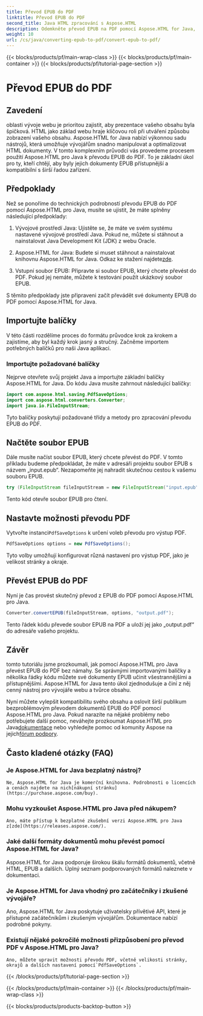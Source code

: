 ```yaml
---
title: Převod EPUB do PDF
linktitle: Převod EPUB do PDF
second_title: Java HTML zpracování s Aspose.HTML
description: Odemkněte převod EPUB na PDF pomocí Aspose.HTML for Java, výkonné Java knihovny. Vytvářejte snadno přístupný obsah.
weight: 10
url: /cs/java/converting-epub-to-pdf/convert-epub-to-pdf/
---
```


{{< blocks/products/pf/main-wrap-class >}}
{{< blocks/products/pf/main-container >}}
{{< blocks/products/pf/tutorial-page-section >}}

# Převod EPUB do PDF

## Zavedení

oblasti vývoje webu je prioritou zajistit, aby prezentace vašeho obsahu byla špičková. HTML jako základ webu hraje klíčovou roli při utváření způsobu zobrazení vašeho obsahu. Aspose.HTML for Java nabízí výkonnou sadu nástrojů, která umožňuje vývojářům snadno manipulovat a optimalizovat HTML dokumenty. V tomto komplexním průvodci vás provedeme procesem použití Aspose.HTML pro Java k převodu EPUB do PDF. To je základní úkol pro ty, kteří chtějí, aby byly jejich dokumenty EPUB přístupnější a kompatibilní s širší řadou zařízení.

## Předpoklady

Než se ponoříme do technických podrobností převodu EPUB do PDF pomocí Aspose.HTML pro Java, musíte se ujistit, že máte splněny následující předpoklady:

1. Vývojové prostředí Java: Ujistěte se, že máte ve svém systému nastavené vývojové prostředí Java. Pokud ne, můžete si stáhnout a nainstalovat Java Development Kit (JDK) z webu Oracle.

2. Aspose.HTML for Java: Budete si muset stáhnout a nainstalovat knihovnu Aspose.HTML for Java. Odkaz ke stažení najdete[zde](https://releases.aspose.com/html/java/).

3. Vstupní soubor EPUB: Připravte si soubor EPUB, který chcete převést do PDF. Pokud jej nemáte, můžete k testování použít ukázkový soubor EPUB.

S těmito předpoklady jste připraveni začít převádět své dokumenty EPUB do PDF pomocí Aspose.HTML for Java.

## Importujte balíčky

V této části rozdělíme proces do formátu průvodce krok za krokem a zajistíme, aby byl každý krok jasný a stručný. Začněme importem potřebných balíčků pro naši Java aplikaci.

### Importujte požadované balíčky

Nejprve otevřete svůj projekt Java a importujte základní balíčky Aspose.HTML for Java. Do kódu Java musíte zahrnout následující balíčky:

```java
import com.aspose.html.saving.PdfSaveOptions;
import com.aspose.html.converters.Converter;
import java.io.FileInputStream;
```

Tyto balíčky poskytují požadované třídy a metody pro zpracování převodu EPUB do PDF.

## Načtěte soubor EPUB

Dále musíte načíst soubor EPUB, který chcete převést do PDF. V tomto příkladu budeme předpokládat, že máte v adresáři projektu soubor EPUB s názvem „input.epub“. Nezapomeňte jej nahradit skutečnou cestou k vašemu souboru EPUB.

```java
try (FileInputStream fileInputStream = new FileInputStream("input.epub")) {
```

Tento kód otevře soubor EPUB pro čtení.

## Nastavte možnosti převodu PDF

 Vytvořte instanci`PdfSaveOptions` k určení voleb převodu pro výstup PDF.

```java
PdfSaveOptions options = new PdfSaveOptions();
```

Tyto volby umožňují konfigurovat různá nastavení pro výstup PDF, jako je velikost stránky a okraje.

## Převést EPUB do PDF

Nyní je čas provést skutečný převod z EPUB do PDF pomocí Aspose.HTML pro Java.

```java
Converter.convertEPUB(fileInputStream, options, "output.pdf");
```

Tento řádek kódu převede soubor EPUB na PDF a uloží jej jako „output.pdf“ do adresáře vašeho projektu.

## Závěr

tomto tutoriálu jsme prozkoumali, jak pomocí Aspose.HTML pro Java převést EPUB do PDF bez námahy. Se správnými importovanými balíčky a několika řádky kódu můžete své dokumenty EPUB učinit všestrannějšími a přístupnějšími. Aspose.HTML for Java tento úkol zjednodušuje a činí z něj cenný nástroj pro vývojáře webu a tvůrce obsahu.

 Nyní můžete vylepšit kompatibilitu svého obsahu a oslovit širší publikum bezproblémovým převodem dokumentů EPUB do PDF pomocí Aspose.HTML pro Java. Pokud narazíte na nějaké problémy nebo potřebujete další pomoc, neváhejte prozkoumat Aspose.HTML pro Java[dokumentace](https://reference.aspose.com/html/java/) nebo vyhledejte pomoc od komunity Aspose na jejich[fórum podpory](https://forum.aspose.com/).

## Často kladené otázky (FAQ)

### Je Aspose.HTML for Java bezplatný nástroj?
    Ne, Aspose.HTML for Java je komerční knihovna. Podrobnosti o licencích a cenách najdete na nich[nákupní stránku](https://purchase.aspose.com/buy).

### Mohu vyzkoušet Aspose.HTML pro Java před nákupem?
    Ano, máte přístup k bezplatné zkušební verzi Aspose.HTML pro Java z[zde](https://releases.aspose.com/).

### Jaké další formáty dokumentů mohu převést pomocí Aspose.HTML for Java?
   Aspose.HTML for Java podporuje širokou škálu formátů dokumentů, včetně HTML, EPUB a dalších. Úplný seznam podporovaných formátů naleznete v dokumentaci.

### Je Aspose.HTML for Java vhodný pro začátečníky i zkušené vývojáře?
   Ano, Aspose.HTML for Java poskytuje uživatelsky přívětivé API, které je přístupné začátečníkům i zkušeným vývojářům. Dokumentace nabízí podrobné pokyny.

### Existují nějaké pokročilé možnosti přizpůsobení pro převod PDF v Aspose.HTML pro Java?
    Ano, můžete upravit možnosti převodu PDF, včetně velikosti stránky, okrajů a dalších nastavení pomocí`PdfSaveOptions`.
{{< /blocks/products/pf/tutorial-page-section >}}

{{< /blocks/products/pf/main-container >}}
{{< /blocks/products/pf/main-wrap-class >}}

{{< blocks/products/products-backtop-button >}}

